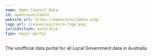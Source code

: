 ```yaml
---
name: Open Council Data
id: opencouncildata
website_url: https://opencouncildata.org/
logo_url: /resources/csiro-logo.png
jurisdiction: australia
type: major-portal
---
```


The unofficial data portal for all Local Government data in Australia.